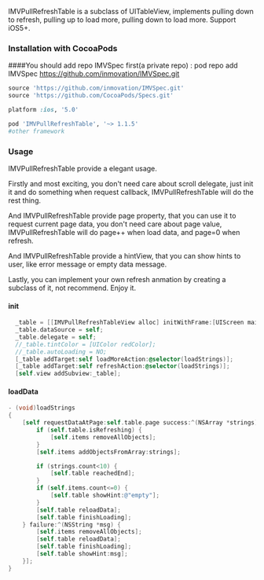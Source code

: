 
IMVPullRefreshTable is a subclass of UITableView, implements pulling down to refresh, pulling up to load more, pulling down to load more. Support iOS5+.


### Installation with CocoaPods
####You should add repo IMVSpec first(a private repo) :
pod repo add IMVSpec https://github.com/inmovation/IMVSpec.git

```ruby
source 'https://github.com/inmovation/IMVSpec.git'
source 'https://github.com/CocoaPods/Specs.git'

platform :ios, '5.0'

pod 'IMVPullRefreshTable', '~> 1.1.5'
#other framework
```


### Usage
IMVPullRefreshTable provide a elegant usage.  

Firstly and most exciting, you don't need care about scroll delegate, just init it and do something when request callback, IMVPullRefreshTable will do the rest thing.   

And IMVPullRefreshTable provide page property, that you can use it to request current page data, you don't need care about page value, IMVPullRefreshTable will do page++ when load data, and page=0 when refresh.   

And IMVPullRefreshTable provide a hintView, that you can show hints to user, like error message or empty data message.   

Lastly, you can implement your own refresh anmation by creating a subclass of it, not recommend.
Enjoy it.
#### init
```objective-c
  _table = [[IMVPullRefreshTableView alloc] initWithFrame:[UIScreen mainScreen].bounds style:UITableViewStylePlain pullRefreshType:PRTypeTopRefreshBottomLoad];
  _table.dataSource = self;
  _table.delegate = self;
  //_table.tintColor = [UIColor redColor];
  //_table.autoLoading = NO;
  [_table addTarget:self loadMoreAction:@selector(loadStrings)];
  [_table addTarget:self refreshAction:@selector(loadStrings)];
  [self.view addSubview:_table];

```
#### loadData
```objective-c
- (void)loadStrings
{
    [self requestDataAtPage:self.table.page success:^(NSArray *strings) {
        if (self.table.isRefreshing) {
            [self.items removeAllObjects];
        }
        [self.items addObjectsFromArray:strings];

        if (strings.count<10) {
            [self.table reachedEnd];
        }
        if (self.items.count<=0) {
            [self.table showHint:@"empty"];
        }
        [self.table reloadData];
        [self.table finishLoading];
    } failure:^(NSString *msg) {
        [self.items removeAllObjects];
        [self.table reloadData];
        [self.table finishLoading];
        [self.table showHint:msg];
    }];
}
```
